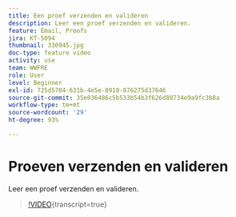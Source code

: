 ```yaml
---
title: Een proef verzenden en valideren
description: Leer een proef verzenden en valideren.
feature: Email, Proofs
jira: KT-5094
thumbnail: 330945.jpg
doc-type: feature video
activity: use
team: WWFRE
role: User
level: Beginner
exl-id: 725d5704-631b-4e5e-8910-876275d37646
source-git-commit: 35e036486c5b533b54b3f626d88734e9a9fc3b8a
workflow-type: tm+mt
source-wordcount: '29'
ht-degree: 93%

---
```


# Proeven verzenden en valideren

Leer een proef verzenden en valideren.

>[!VIDEO](https://video.tv.adobe.com/v/3448923?learn=on&captions=dut){transcript=true}
